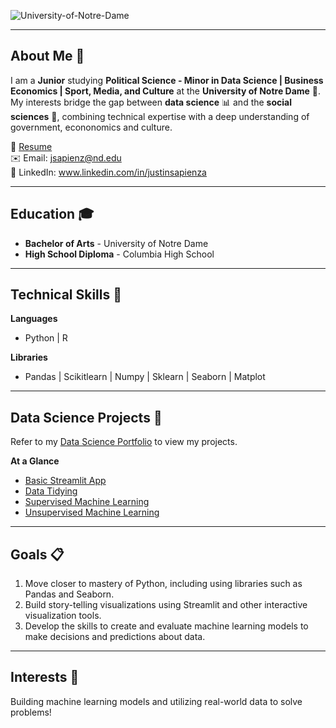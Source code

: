 ![University-of-Notre-Dame](https://github.com/user-attachments/assets/eb7201d8-6145-4056-a25b-41781e67d310)
___

## About Me 👋
I am a **Junior** studying **Political Science - Minor in Data Science | Business Economics | Sport, Media, and Culture** at the **University of Notre Dame** 🏰. My interests bridge the gap between **data science** 📊 and the **social sciences** 📖, combining technical expertise with a deep understanding of government, econonomics and culture.

📄 [Resume](https://docs.google.com/document/d/1UmIRNC1f7hvFGcvueQNtIDmdFpzIRVTcRjGHuN8i768/edit?tab=t.0)  
✉️ Email: jsapienz@nd.edu  
🔗 LinkedIn: www.linkedin.com/in/justinsapienza  

___
## Education 🎓
- **Bachelor of Arts** - University of Notre Dame
- **High School Diploma** - Columbia High School

___
## Technical Skills 📜
**Languages**
- Python | R
  
**Libraries**   
- Pandas | Scikitlearn | Numpy | Sklearn | Seaborn | Matplot

___
## Data Science Projects 🚀
Refer to my [Data Science Portfolio](https://github.com/justinsapienza/SAPIENZA-Data-Science-Portfolio) to view my projects.

**At a Glance**

- [Basic Streamlit App](https://github.com/justinsapienza/SAPIENZA-Data-Science-Portfolio/tree/main/basic-streamlit-app)
- [Data Tidying](https://github.com/justinsapienza/SAPIENZA-Data-Science-Portfolio/tree/main/TidyData-Project)
- [Supervised Machine Learning](https://github.com/justinsapienza/SAPIENZA-Data-Science-Portfolio/tree/main/MLStreamlitApp)
- [Unsupervised Machine Learning](https://github.com/justinsapienza/SAPIENZA-Data-Science-Portfolio/tree/main/MLUnsupervisedApp)

___
## Goals 📋
1. Move closer to mastery of Python, including using libraries such as Pandas and Seaborn.
2. Build story-telling visualizations using Streamlit and other interactive visualization tools.
3. Develop the skills to create and evaluate machine learning models to make decisions and predictions about data.
___
## Interests 📝
Building machine learning models and utilizing real-world data to solve problems!
